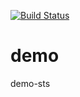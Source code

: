 [![Build Status](https://travis-ci.org/arkatcrime/demo.svg?branch=master)](https://travis-ci.org/arkatcrime/demo)
# demo
demo-sts
